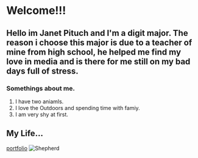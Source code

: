 # Welcome!!!

## Hello im Janet Pituch and I'm a digit major. The reason i choose this major is due to a teacher of mine from high school, he helped me find my love in media and is there for me still on my bad days full of stress.

### Somethings about me.
1. I have two aniamls.
1. I love the Outdoors and spending time with famiy.
1. I am very shy at first.

## My Life...
[portfolio](images/portfolio.md)
![Shepherd ](Christmas_Shep.jpg.JPG)

